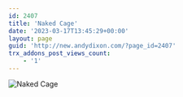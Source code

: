 ```yaml
---
id: 2407
title: 'Naked Cage'
date: '2023-03-17T13:45:29+00:00'
layout: page
guid: 'http://new.andydixon.com/?page_id=2407'
trx_addons_post_views_count:
    - '1'
---
```


![Naked Cage](https://i0.wp.com/assets.g8x2.ldn.idrivee2-23.com/posters/Naked%20Cage%2001.jpg?w=1200&ssl=1 "Naked Cage")